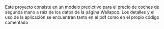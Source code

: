 Este proyecto consiste en un modelo predictivo para el precio de coches de segunda mano a raiz de los datos de la página Wallapop. Los detalles y el uso de la aplicación se encuentran tanto en el pdf como en el propio código comentado

